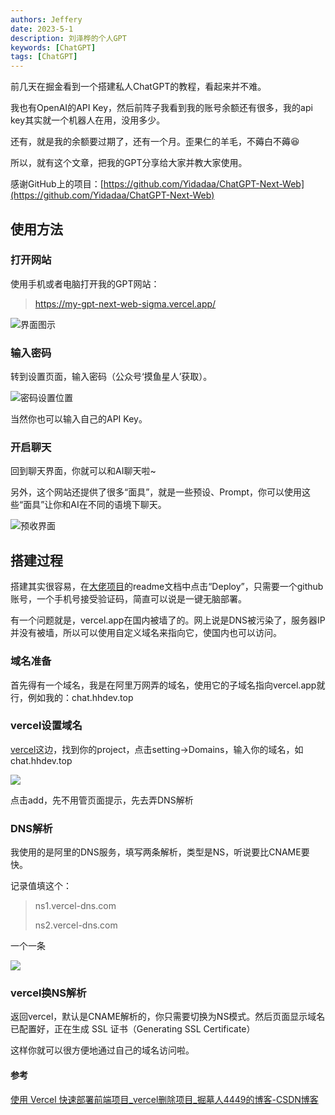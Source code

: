 ```yaml
---
authors: Jeffery
date: 2023-5-1
description: 刘泽桦的个人GPT
keywords: [ChatGPT]
tags: [ChatGPT]
---
```

前几天在掘金看到一个搭建私人ChatGPT的教程，看起来并不难。

我也有OpenAI的API Key，然后前阵子我看到我的账号余额还有很多，我的api key其实就一个机器人在用，没用多少。

还有，就是我的余额要过期了，还有一个月。歪果仁的羊毛，不薅白不薅😆

所以，就有这个文章，把我的GPT分享给大家并教大家使用。

感谢GitHub上的项目：[https://github.com/Yidadaa/ChatGPT-Next-Web](https://github.com/Yidadaa/ChatGPT-Next-Web)

## 使用方法

### 打开网站

使用手机或者电脑打开我的GPT网站：

> https://my-gpt-next-web-sigma.vercel.app/

![界面图示](https://zhimg.oss-cn-guangzhou.aliyuncs.com/wx/20230501002032.png)

### 输入密码

转到设置页面，输入密码（公众号‘摸鱼星人’获取）。

![密码设置位置](https://zhimg.oss-cn-guangzhou.aliyuncs.com/wx/20230501002301.png)

当然你也可以输入自己的API Key。

### 开启聊天

回到聊天界面，你就可以和AI聊天啦~

另外，这个网站还提供了很多“面具”，就是一些预设、Prompt，你可以使用这些“面具”让你和AI在不同的语境下聊天。

![预收界面](https://zhimg.oss-cn-guangzhou.aliyuncs.com/wx/20230501002641.png)

## 搭建过程

搭建其实很容易，在[大佬项目](https://github.com/Yidadaa/ChatGPT-Next-Web)的readme文档中点击“Deploy”，只需要一个github账号，一个手机号接受验证码，简直可以说是一键无脑部署。

有一个问题就是，vercel.app在国内被墙了的。网上说是DNS被污染了，服务器IP并没有被墙，所以可以使用自定义域名来指向它，使国内也可以访问。

### 域名准备

首先得有一个域名，我是在阿里万网弄的域名，使用它的子域名指向vercel.app就行，例如我的：chat.hhdev.top

### vercel设置域名

[vercel](https://vercel.com/)这边，找到你的project，点击setting->Domains，输入你的域名，如chat.hhdev.top

![](https://zhimg.oss-cn-guangzhou.aliyuncs.com/wx/20230501102931.png)

点击add，先不用管页面提示，先去弄DNS解析

### DNS解析

我使用的是阿里的DNS服务，填写两条解析，类型是NS，听说要比CNAME要快。

记录值填这个：

> ns1.vercel-dns.com
>
> ns2.vercel-dns.com

一个一条

![](https://zhimg.oss-cn-guangzhou.aliyuncs.com/wx/20230501104352.png)

### vercel换NS解析

返回vercel，默认是CNAME解析的，你只需要切换为NS模式。然后页面显示域名已配置好，正在生成 SSL 证书（Generating SSL Certificate）

这样你就可以很方便地通过自己的域名访问啦。

#### 参考

[使用 Vercel 快速部署前端项目_vercel删除项目_掘墓人4449的博客-CSDN博客](https://blog.csdn.net/juemuren444/article/details/127585333 "使用 Vercel 快速部署前端项目_vercel删除项目_掘墓人4449的博客-CSDN博客")
